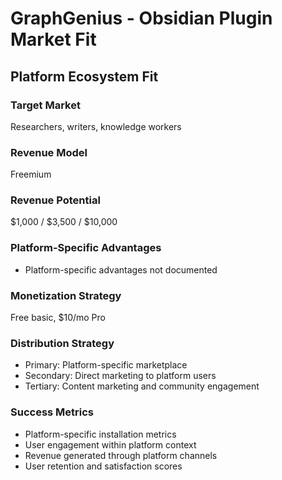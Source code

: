 # GraphGenius - Obsidian Plugin Market Fit

## Platform Ecosystem Fit

### Target Market
Researchers, writers, knowledge workers

### Revenue Model
Freemium

### Revenue Potential
$1,000 / $3,500 / $10,000

### Platform-Specific Advantages
- Platform-specific advantages not documented

### Monetization Strategy
Free basic, $10/mo Pro

### Distribution Strategy
- Primary: Platform-specific marketplace
- Secondary: Direct marketing to platform users
- Tertiary: Content marketing and community engagement

### Success Metrics
- Platform-specific installation metrics
- User engagement within platform context
- Revenue generated through platform channels
- User retention and satisfaction scores

